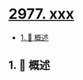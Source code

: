 # [2977. xxx](https://github.com/Tdahuyou/TNotes.leetcode/tree/main/notes/2977.%20xxx)

<!-- region:toc -->

- [1. 📝 概述](#1--概述)

<!-- endregion:toc -->

## 1. 📝 概述
